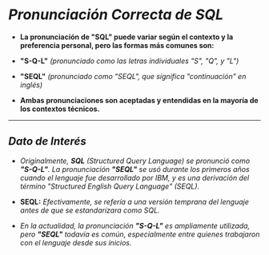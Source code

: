 <!-- Autor: Daniel Benjamin Perez Morales -->
<!-- GitHub: https://github.com/D4nitrix13 -->
<!-- GitLab: https://gitlab.com/D4nitrix13 -->
<!-- Correo electrónico: danielperezdev@proton.me -->
# ***Pronunciación Correcta de SQL***

- **La pronunciación de "SQL" puede variar según el contexto y la preferencia personal, pero las formas más comunes son:**

- **"S-Q-L"** *(pronunciado como las letras individuales "S", "Q", y "L")*
- **"SEQL"** *(pronunciado como "SEQL", que significa "continuación" en inglés)*

- **Ambas pronunciaciones son aceptadas y entendidas en la mayoría de los contextos técnicos.**

---

## ***Dato de Interés***

- *Originalmente, **SQL** (Structured Query Language) se pronunció como **"S-Q-L"**. La pronunciación **"SEQL"** se usó durante los primeros años cuando el lenguaje fue desarrollado por IBM, y es una derivación del término "Structured English Query Language" (SEQL).*

- **SEQL:** *Efectivamente, se refería a una versión temprana del lenguaje antes de que se estandarizara como SQL.*

- *En la actualidad, la pronunciación **"S-Q-L"** es ampliamente utilizada, pero **"SEQL"** todavía es común, especialmente entre quienes trabajaron con el lenguaje desde sus inicios.*

